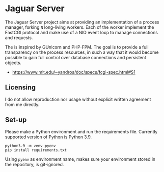 # Jaguar Server

The Jaguar Server project aims at providing an implementation of a
process manager, forking `N` long-living workers. Each of the worker
implement the FastCGI protocol and make use of a NIO event loop to
manage connections and requests.

The is inspired by GUnicorn and PHP-FPM. The goal is to provide
a full transparency on the process resources, in such a way that it would
become possible to gain full control over database connections and persistent
objects.

- https://www.mit.edu/~yandros/doc/specs/fcgi-spec.html#S1

## Licensing

I do not allow reproduction nor usage without explicit written agreement
from me directly.

## Set-up

Please make a Python environment and run the requirements file.
Currently supported version of Python is Python 3.9.

```
python3.9 -m venv pyenv
pip install requirements.txt
```

Using `pyenv` as environment name, makes sure your environment
stored in the repository, is git-ignored.

